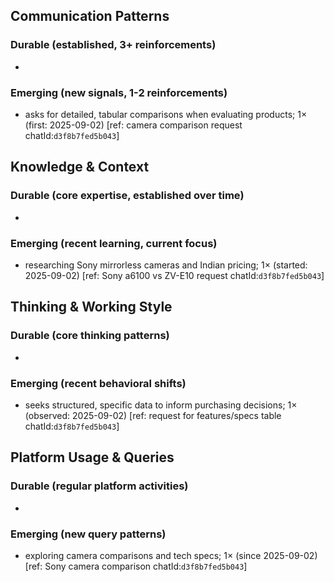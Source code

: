 ## Communication Patterns
### Durable (established, 3+ reinforcements)
- 

### Emerging (new signals, 1-2 reinforcements)
- asks for detailed, tabular comparisons when evaluating products; 1× (first: 2025-09-02) [ref: camera comparison request chatId:`d3f8b7fed5b043`]

## Knowledge & Context
### Durable (core expertise, established over time)
- 

### Emerging (recent learning, current focus)
- researching Sony mirrorless cameras and Indian pricing; 1× (started: 2025-09-02) [ref: Sony a6100 vs ZV-E10 request chatId:`d3f8b7fed5b043`]

## Thinking & Working Style
### Durable (core thinking patterns)
- 

### Emerging (recent behavioral shifts)
- seeks structured, specific data to inform purchasing decisions; 1× (observed: 2025-09-02) [ref: request for features/specs table chatId:`d3f8b7fed5b043`]

## Platform Usage & Queries
### Durable (regular platform activities)
- 

### Emerging (new query patterns)
- exploring camera comparisons and tech specs; 1× (since 2025-09-02) [ref: Sony camera comparison chatId:`d3f8b7fed5b043`]